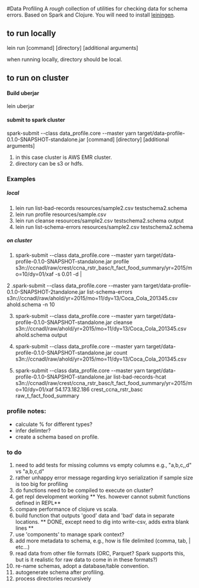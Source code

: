 #Data Profiling
A _rough_ collection of utilities for checking data for schema errors. Based on Spark and Clojure.  You will need to install [leiningen](http://leiningen.org/).



## to run locally

lein run [command] [directory] [additional arguments]

when running locally, directory should be local.



## to run on cluster

#### Build uberjar

lein uberjar

#### submit to spark cluster
spark-submit --class data_profile.core --master yarn target/data-profile-0.1.0-SNAPSHOT-standalone.jar [command] [directory] [additional arguments]

1. in this case cluster is AWS EMR cluster.
2. directory can be s3 or hdfs.

### Examples
##### local
1. lein run list-bad-records resources/sample2.csv testschema2.schema
2. lein run profile resources/sample.csv
3. lein run cleanse resources/sample2.csv testschema2.schema output
4. lein run list-schema-errors resources/sample2.csv testschema2.schema


##### on cluster

1. spark-submit --class data_profile.core --master yarn target/data-profile-0.1.0-SNAPSHOT-standalone.jar profile s3n://ccnadl/raw/crest/ccna_rstr_basc/t_fact_food_summary/yr=2015/mo=10/dy=01/xaf -s 0.01 -d \|

2 .spark-submit --class data_profile.core --master yarn target/data-profile-0.1.0-SNAPSHOT-2tandalone.jar list-schema-errors s3n://ccnadl/raw/ahold/yr=2015/mo=11/dy=13/Coca_Cola_201345.csv ahold.schema -n 10

3. spark-submit --class data_profile.core --master yarn target/data-profile-0.1.0-SNAPSHOT-standalone.jar cleanse s3n://ccnadl/raw/ahold/yr=2015/mo=11/dy=13/Coca_Cola_201345.csv ahold.schema output

4. spark-submit --class data_profile.core --master yarn target/data-profile-0.1.0-SNAPSHOT-standalone.jar count  s3n://ccnadl/raw/ahold/yr=2015/mo=11/dy=13/Coca_Cola_201345.csv

5. spark-submit --class data_profile.core --master yarn target/data-profile-0.1.0-SNAPSHOT-standalone.jar list-bad-records-hcat s3n://ccnadl/raw/crest/ccna_rstr_basc/t_fact_food_summary/yr=2015/mo=10/dy=01/xaf  54.173.182.186 crest_ccna_rstr_basc raw_t_fact_food_summary

### profile notes:
- calculate % for different types?
- infer delimter?
- create a schema based on profile.



### to do
1. need to add tests for missing columns vs empty columns e.g., "a,b,c,,d" vs "a,b,c,d"
2. rather unhappy error message regarding kryo serialization if sample size is too big for profiling
3. do functions need to be compiled to execute on cluster?
6. get repl development working ** Yes.  however cannot submit functions defined in REPL**
8. compare performance of clojure vs scala.
9. build function that outputs 'good' data and 'bad' data in separate locations. ** DONE, except need to dig into write-csv, adds extra blank lines **
10. use 'components' to manage spark context?
11. add more metadata to schema, e.g., how is file delimited (comma, tab, | etc…)
12. read data from other file formats (ORC, Parquet?  Spark supports this, but is it realistic for raw data to come in in these formats?)
17. re-name schemas, adopt a database/table convention.
18. autogenerate schema after profiling.
19. process directories recursively
